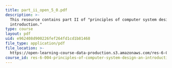 ```yaml
---
title: part_ii_open_5_0.pdf
description: >-
  This resource contains part II of "principles of computer system design: an
  introduction."
type: course
layout: pdf
uid: e962408d900226fef264fd1cd1b81468
file_type: application/pdf
file_location: >-
  https://open-learning-course-data-production.s3.amazonaws.com/res-6-004-principles-of-computer-system-design-an-introduction-spring-2009/e962408d900226fef264fd1cd1b81468_part_ii_open_5_0.pdf
course_id: res-6-004-principles-of-computer-system-design-an-introduction-spring-2009
---
```

